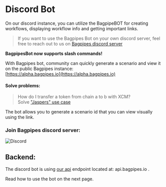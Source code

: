 # Discord Bot  


On our discord instance, you can utilize the BagpipeBOT for creating workflows, displaying workflow info and getting important links.

> If you want to use the Bagpipes Bot on your own discord server, feel free to reach out to us on [Bagpipes discord server](https://xcmsend.github.io/api/discord_bot_commands.html)

**BagpipesBot now supports slash commands!**

With Bagpipes bot, community can quickly generate a scenario and view it on the public Bagpipes instance:   
[https://alpha.bagpipes.io](https://alpha.bagpipes.io) 

#### Solve problems:  
>  How do I transfer a token from chain a to b with XCM?   
>  Solve ["Jaspers" use case](/users/profile.html#jasper-community-manager)  

The bot allows you to generate a scenario id that you can view visually using the link.  

### Join Bagpipes discord server:
![Discord](https://img.shields.io/discord/1155878499240914944?logo=discord&link=https%3A%2F%2Fdiscord.gg%2FfJYcgrB2F)



## Backend:  
The discord bot is using [our api](https://github.com/XcmSend/api/) endpoint located at: api.bagpipes.io . 



Read how to use the bot on the next page. 

